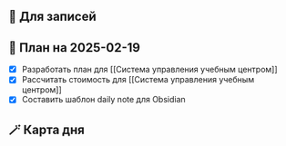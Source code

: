 ## 📒 Для записей



## 📝 План на 2025-02-19 

- [x] Разработать план для [[Система управления учебным центром]]
- [x] Рассчитать стоимость для [[Система управления учебным центром]]
- [x] Составить шаблон daily note для Obsidian

## 🪄 Карта дня